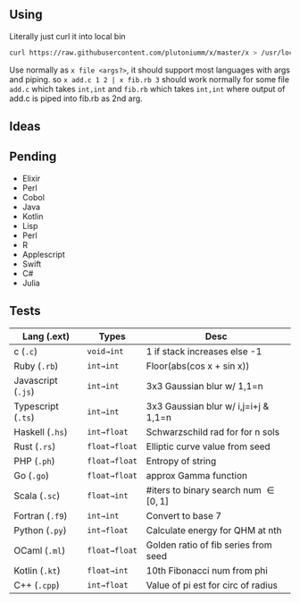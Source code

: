 ## Using
Literally just curl it into local bin
```bash
curl https://raw.githubusercontent.com/plutoniumm/x/master/x > /usr/local/bin/x
```

Use normally as `x file <args?>`, it should support most languages with args and piping. so `x add.c 1 2 | x fib.rb 3` should work normally for some file `add.c` which takes `int,int` and `fib.rb` which takes `int,int` where output of add.c is piped into fib.rb as 2nd arg.

## Ideas
<!-- - Solve some specific navier stokes eq
- Solve some specific general relativity case
- Something with the 3-body problem
- Something in statistical mechanics
- https://en.wikipedia.org/wiki/Gauss%27s_constant
- Calc e
- Calc euler-mascheroni constant
- Omega constant by iterating over Oe^O = 1 -->


## Pending
- Elixir
- Perl
- Cobol
- Java
- Kotlin
- Lisp
- Perl
- R
- Applescript
- Swift
- C#
- Julia

## Tests

| Lang (.ext)        | Types          | Desc                                     |
|--------------------|----------------|------------------------------------------|
| c (`.c`)           | `void→int`     | 1 if stack increases else -1             |
| Ruby (`.rb`)       | `int→int`      | Floor(abs(cos x + sin x))                |
| Javascript (`.js`) | `int→int`      | 3x3 Gaussian blur w/ 1,1=n               |
| Typescript (`.ts`) | `int→int`      | 3x3 Gaussian blur w/ i,j=i+j &amp; 1,1=n |
| Haskell (`.hs`)    | `int→float`    | Schwarzschild rad for for n sols         |
| Rust (`.rs`)       | `float→float`  | Elliptic curve value from seed           |
| PHP (`.ph`)        | `float→float` | Entropy of string                        |
| Go (`.go`)         | `float→float`  | approx Gamma function                    |
| Scala (`.sc`)      | `float→int`    | #iters to binary search num $\in [0,1]$  |
| Fortran (`.f9`)    | `int→int`   | Convert to base 7                        |
| Python (`.py`)     | `int→float`    | Calculate energy for QHM at nth    |
| OCaml (`.ml`)      | `float→float`  | Golden ratio of fib series from seed   |
| Kotlin (`.kt`)     | `float→int`  | 10th Fibonacci num from phi    |
| C++ (`.cpp`)       | `int→float`      | Value of pi est for circ of radius |